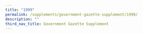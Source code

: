 ```yaml
---
title: "1999"
permalink: /supplements/government-gazette-supplement/1999/
description: ""
third_nav_title: Government Gazette Supplement
---
```

